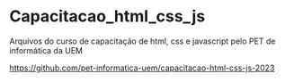 # Capacitacao_html_css_js

Arquivos do curso de capacitação de html, css e javascript pelo PET de informática da UEM

https://github.com/pet-informatica-uem/capacitacao-html-css-js-2023
